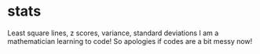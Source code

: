 # stats
Least square lines, z scores, variance, standard deviations
I am a mathematician learning to code! So apologies if codes are a bit messy now!
